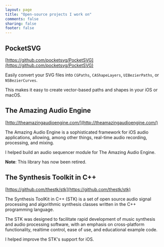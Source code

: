 ```yaml
---
layout: page
title: "Open-source projects I work on"
comments: false
sharing: false
footer: false
---
```


## PocketSVG

[https://github.com/pocketsvg/PocketSVG](https://github.com/pocketsvg/PocketSVG)

Easily convert your SVG files into  `CGPaths`, `CAShapeLayers`, `UIBezierPaths`, or `NSBezierCurves`.

This makes it easy to create vector-based paths and shapes in your iOS or macOS.


## The Amazing Audio Engine

[http://theamazingaudioengine.com/](http://theamazingaudioengine.com/)

The Amazing Audio Engine is a sophisticated framework for iOS audio applications, allowing, among other things, real-time audio recording, processing, and mixing.

I helped build an audio sequencer module for The Amazing Audio Engine.

**Note**: This library has now been retired.


## The Synthesis Toolkit in C++

[https://github.com/thestk/stk](https://github.com/thestk/stk)

The Synthesis ToolKit in C++ (STK) is a set of open source audio signal processing and algorithmic synthesis classes written in the C++ programming language.

The STK was designed to facilitate rapid development of music synthesis and audio processing software, with an emphasis on cross-platform functionality, realtime control, ease of use, and educational example code.

I helped improve the STK's support for iOS.


